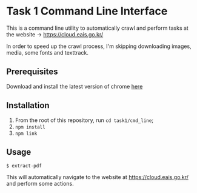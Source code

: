 # Task 1 Command Line Interface

This is a command line utility to automatically crawl and perform tasks at the website -> https://cloud.eais.go.kr/

In order to speed up the crawl process, I'm skipping downloading images, media, some fonts and texttrack.

## Prerequisites

Download and install the latest version of chrome [here](https://www.google.com/chrome/)

## Installation

1. From the root of this repository, run `cd task1/cmd_line`;
2. `npm install`
3. `npm link`

## Usage

```
$ extract-pdf
```

This will automatically navigate to the website at https://cloud.eais.go.kr/ and perform some actions.
